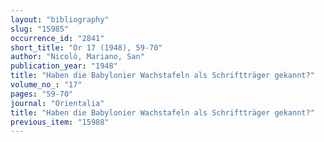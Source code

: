 ```yaml
---
layout: "bibliography"
slug: "15985"
occurrence_id: "2841"
short_title: "Or 17 (1948), 59-70"
author: "Nicolò, Mariano, San"
publication_year: "1948"
title: "Haben die Babylonier Wachstafeln als Schriftträger gekannt?"
volume_no_: "17"
pages: "59-70"
journal: "Orientalia"
title: "Haben die Babylonier Wachstafeln als Schriftträger gekannt?"
previous_item: "15988"
---
```

